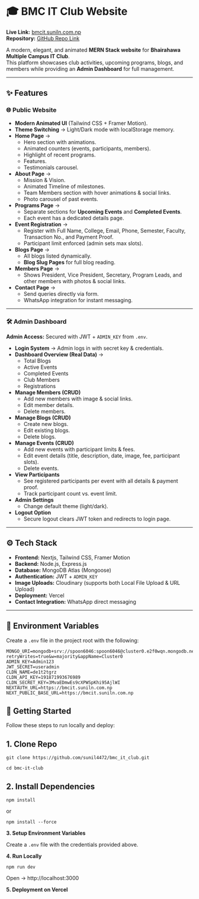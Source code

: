 # 🎓 BMC IT Club Website

**Live Link:** [bmcit.suniln.com.np](https://bmcit.suniln.com.np)  
**Repository:** [GitHub Repo Link](https://github.com/sunil4472/bmc_it_club.git)

A modern, elegant, and animated **MERN Stack website** for **Bhairahawa Multiple Campus IT Club**.  
This platform showcases club activities, upcoming programs, blogs, and members while providing an **Admin Dashboard** for full management.

---

## ✨ Features

### 🌐 Public Website

- **Modern Animated UI** (Tailwind CSS + Framer Motion).
- **Theme Switching** → Light/Dark mode with localStorage memory.
- **Home Page** →
  - Hero section with animations.
  - Animated counters (events, participants, members).
  - Highlight of recent programs.
  - Features.
  - Testimonials carousel.
- **About Page** →
  - Mission & Vision.
  - Animated Timeline of milestones.
  - Team Members section with hover animations & social links.
  - Photo carousel of past events.
- **Programs Page** →
  - Separate sections for **Upcoming Events** and **Completed Events**.
  - Each event has a dedicated details page.
- **Event Registration** →
  - Register with Full Name, College, Email, Phone, Semester, Faculty, Transaction No., and Payment Proof.
  - Participant limit enforced (admin sets max slots).
- **Blogs Page** →
  - All blogs listed dynamically.
  - **Blog Slug Pages** for full blog reading.
- **Members Page** →
  - Shows President, Vice President, Secretary, Program Leads, and other members with photos & social links.
- **Contact Page** →
  - Send queries directly via form.
  - WhatsApp integration for instant messaging.

---

### 🛠️ Admin Dashboard

**Admin Access:** Secured with JWT + `ADMIN_KEY` from `.env`.

- **Login System** → Admin logs in with secret key & credentials.
- **Dashboard Overview (Real Data)** →
  - Total Blogs
  - Active Events
  - Completed Events
  - Club Members
  - Registrations
- **Manage Members (CRUD)**
  - Add new members with image & social links.
  - Edit member details.
  - Delete members.
- **Manage Blogs (CRUD)**
  - Create new blogs.
  - Edit existing blogs.
  - Delete blogs.
- **Manage Events (CRUD)**
  - Add new events with participant limits & fees.
  - Edit event details (title, description, date, image, fee, participant slots).
  - Delete events.
- **View Participants**
  - See registered participants per event with all details & payment proof.
  - Track participant count vs. event limit.
- **Admin Settings**
  - Change default theme (light/dark).
- **Logout Option**
  - Secure logout clears JWT token and redirects to login page.

---

## ⚙️ Tech Stack

- **Frontend:** Nextjs, Tailwind CSS, Framer Motion
- **Backend:** Node.js, Express.js
- **Database:** MongoDB Atlas (Mongoose)
- **Authentication:** JWT + `ADMIN_KEY`
- **Image Uploads:** Cloudinary (supports both Local File Upload & URL Upload)
- **Deployment:** Vercel
- **Contact Integration:** WhatsApp direct messaging

---

## 🔑 Environment Variables

Create a `.env` file in the project root with the following:

```env
MONGO_URI=mongodb+srv://spoon6046:spoon6046@cluster0.e2f0wqn.mongodb.net/?retryWrites=true&w=majority&appName=Cluster0
ADMIN_KEY=Admin123
JWT_SECRET=useradmin
CLDN_NAME=de1t2tgrz
CLDN_API_KEY=191871993676989
CLDN_SECRET_KEY=3MvaEDmwEs9cXPWSpKhi95AjlWI
NEXTAUTH_URL=https://bmcit.suniln.com.np
NEXT_PUBLIC_BASE_URL=https://bmcit.suniln.com.np
```

## 🚀 Getting Started

Follow these steps to run locally and deploy:

## 1. Clone Repo

```env
git clone https://github.com/sunil4472/bmc_it_club.git
```

```env
cd bmc-it-club
```

## 2. Install Dependencies

```env
npm install
```

or

```env
npm install --force
```

**3. Setup Environment Variables**

Create a `.env` file with the credentials provided above.

**4. Run Locally**

```env
npm run dev
```

Open → http://localhost:3000

**5. Deployment on Vercel**
